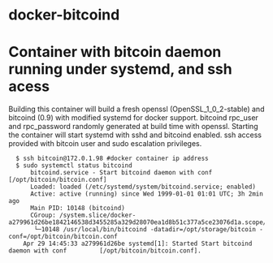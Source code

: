 # docker-bitcoind
# Container with bitcoin daemon running under systemd, and ssh acess
Building this container will build a fresh openssl (OpenSSL_1_0_2-stable) and bitcoind (0.9) with modified systemd for docker support. bitcoind rpc_user and rpc_password randomly generated at build time with openssl. Starting the container will start systemd with sshd and bitcoind enabled. ssh access provided with bitcoin user and sudo escalation privileges. 

      $ ssh bitcoin@172.0.1.98 #docker container ip address
      $ sudo systemctl status bitcoind
          bitcoind.service - Start bitcoind daemon with conf [/opt/bitcoin/bitcoin.conf]
          Loaded: loaded (/etc/systemd/system/bitcoind.service; enabled)
          Active: active (running) since Wed 1999-01-01 01:01 UTC; 3h 2min ago
          Main PID: 10148 (bitcoind)
          CGroup: /system.slice/docker-a279961d26be1842146538d3455285a329d28070ea1d8b51c377a5ce23076d1a.scope/system.slice/bitcoind.service
           └─10148 /usr/local/bin/bitcoind -datadir=/opt/storage/bitcoin - conf=/opt/bitcoin/bitcoin.conf
        Apr 29 14:45:33 a279961d26be systemd[1]: Started Start bitcoind daemon with conf         [/opt/bitcoin/bitcoin.conf].
